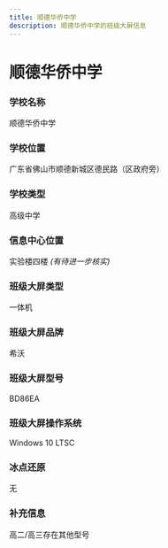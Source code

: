 ```yaml
---
title: 顺德华侨中学
description: 顺德华侨中学的班级大屏信息
---
```


# 顺德华侨中学

### 学校名称

顺德华侨中学

### 学校位置

广东省佛山市顺德新城区德民路（区政府旁）

### 学校类型

高级中学

### 信息中心位置

实验楼四楼 _(有待进一步核实)_

### 班级大屏类型

一体机

### 班级大屏品牌

希沃

### 班级大屏型号

BD86EA

### 班级大屏操作系统

Windows 10 LTSC

### 冰点还原

无

### 补充信息

高二/高三存在其他型号